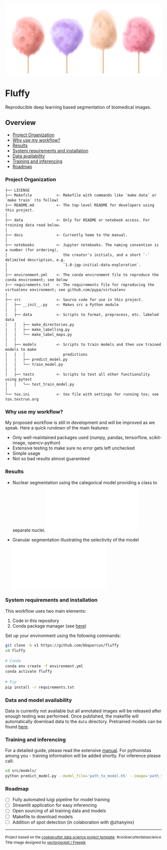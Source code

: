 ![fluffy](./data/fluffy.jpg)

Fluffy
==============================

Reproducible deep learning based segmentation of biomedical images.



## Overview

- [Project Organization](#project-organization)
- [Why use my workflow?](#why-use-my-workflow)
- [Results](#results)
- [System requirements and installation](#system-requirements-and-installation)
- [Data availability](#data-and-model-availablilty)
- [Training and inferencing](#training-and-inferencing)
- [Roadmap](#roadmap)



### Project Organization

    ├── LICENSE
    ├── Makefile           <- Makefile with commands like `make data` or `make train` (to follow)
    ├── README.md          <- The top-level README for developers using this project.
    │
    ├── data               <- Only for README or notebook access. For training data read below.
    │
    ├── docs               <- Currently home to the manual.
    │
    ├── notebooks          <- Jupyter notebooks. The naming convention is a number (for ordering),
    │                         the creator's initials, and a short `-` delimited description, e.g.
    │                         `1.0-jqp-initial-data-exploration`.
    │
    ├── environment.yml    <- The conda environment file to reproduce the conda environment; see below
    ├── requirements.txt   <- The requirements file for reproducing the virtualenv environment; see github.com/pypa/virtualenv
    │
    ├── src                <- Source code for use in this project.
    │   ├── __init__.py    <- Makes src a Python module
    │   │
    │   ├── data           <- Scripts to format, preprocess, etc. labeled data
    │   │   ├── make_directories.py
    │   │   ├── make_labelling.py
    │   │   └── make_label_maps.py
    │   │
    │   ├── models         <- Scripts to train models and then use trained models to make
    │   │   │                 predictions
    │   │   ├── predict_model.py
    │   │   └── train_model.py
    │   │
    │   ├── tests          <- Scripts to test all other functionality using pytest
    │   │   └── test_train_model.py
    │
    └── tox.ini            <- tox file with settings for running tox; see tox.testrun.org



### Why use my workflow?

My proposed workflow is still in development and will be improved as we speak. Here a quick rundown of the main features:

- Only well-maintained packages used (numpy, pandas, tensorflow, scikit-image, opencv-python)
- Extensive testing to make sure no error gets left unchecked
- Simple usage
- Not so bad results almost guaranteed



### Results

* Nuclear segmentation using the categorical model providing a class to separate nuclei.![nuclei](./data/example_nucleus.pdf)

* Granular segmentation illustrating the selectivity of the model![granules](./data/example_granules.pdf)



### System requirements and installation

This workflow uses two main elements:

1. Code in this repository
2. Conda package manager (see [here](https://docs.conda.io/projects/conda/en/latest/user-guide/install/))


Set up your environment using the following commands:

```bash
git clone -b v1 https://github.com/bbquercus/fluffy
cd fluffy

# Conda
conda env create -f environment.yml
conda activate fluffy

# Pip
pip install -r requirements.txt
```



### Data and model availability

Data is currently not available but all annotated images will be released after enough testing was performed. Once published, the makefile will automatically download data to the `data` directory. Pretrained models can be found [here](https://www.dropbox.com/sh/5ffku4w4n52urbj/AADAACaMf3wEDyNfWOjdi9BOa?dl=0).



### Training and inferencing

For a detailed guide, please read the extensive [manual](https://github.com/bbquercus/fluffy/manual.pdf). For pythonistas among you - training information will be added shortly. For inference please call:

```bash
cd src/models/
python predict_model.py --model_file='path_to_model.h5' --image='path_to_folder_with_images'
```



### Roadmap

- [ ] Fully automated luigi pipeline for model training
- [ ] Streamlit application for easy inferencing
- [ ] Open sourcing of all training data and models
- [ ] Makefile to download models
- [ ] Addition of spot detection (in colaboration with @zhanyinx)

--------

<p><small>Project based on the <a target="_blank" href="https://drivendata.github.io/cookiecutter-data-science/">cookiecutter data science project template</a>. #cookiecutterdatascience <br/> Title image designed by <a href="http://www.freepik.com">vectorpocket / Freepik</a></small></p>